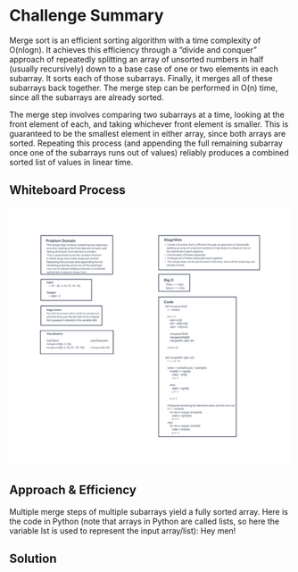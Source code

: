 # Challenge Summary
<!-- Description of the challenge -->
Merge sort is an efficient sorting algorithm with a time complexity of O(nlogn). It achieves this efficiency through a “divide and conquer” approach of repeatedly splitting an array of unsorted numbers in half (usually recursively) down to a base case of one or two elements in each subarray. It sorts each of those subarrays. Finally, it merges all of these subarrays back together. The merge step can be performed in O(n) time, since all the subarrays are already sorted.

The merge step involves comparing two subarrays at a time, looking at the front element of each, and taking whichever front element is smaller. This is guaranteed to be the smallest element in either array, since both arrays are sorted. Repeating this process (and appending the full remaining subarray once one of the subarrays runs out of values) reliably produces a combined sorted list of values in linear time.

## Whiteboard Process
<!-- Embedded whiteboard image -->
![Whiteboard Image](./merge_sort.png)
## Approach & Efficiency
<!-- What approach did you take? Why? What is the Big O space/time for this approach? -->
Multiple merge steps of multiple subarrays yield a fully sorted array. Here is the code in Python (note that arrays in Python are called lists, so here the variable lst is used to represent the input array/list): Hey men!
## Solution
<!-- Show how to run your code, and examples of it in action -->
